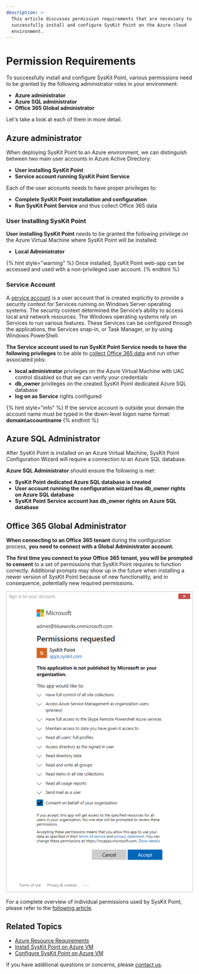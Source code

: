 ```yaml
---
description: >-
  This article discusses permission requirements that are necessary to
  successfully install and configure SysKit Point on the Azure cloud
  environment.
---
```


# Permission Requirements

To successfully install and configure SysKit Point, various permissions need to be granted by the following administrator roles in your environment:

* **Azure administrator**
* **Azure SQL administrator**
* **Office 365 Global administrator**

Let's take a look at each of them in more detail.

## Azure administrator

When deploying SysKit Point to an Azure environment, we can distinguish between two main user accounts in Azure Active Directory:

* **User installing SysKit Point**
* **Service account running SysKit Point Service**

Each of the user accounts needs to have proper privileges to:

* **Complete SysKit Point installation and configuration**
* **Run SysKit Point Service** and thus collect Office 365 data

### User Installing SysKit Point

**User installing SysKit Point** needs to be granted the following privilege on the Azure Virtual Machine where SysKit Point will be installed:

* **Local Administrator** 

{% hint style="warning" %}
Once installed, SysKit Point web-app can be accessed and used with a non-privileged user account.
{% endhint %}

### Service Account

A [service account](https://docs.microsoft.com/en-us/windows/security/identity-protection/access-control/service-accounts) is a user account that is created explicitly to provide a security context for Services running on Windows Server operating systems. The security context determined the Service’s ability to access local and network resources. The Windows operating systems rely on Services to run various features. These Services can be configured through the applications, the Services snap-in, or Task Manager, or by using Windows PowerShell.

**The Service account used to run SysKit Point Service needs to have the following privileges** to be able to [collect Office 365 data](../../how-to/collect-office-365-data.md) and run other associated jobs:

* **local administrator** privileges on the Azure Virtual Machine with UAC control disabled so that we can verify your credentials
* **db\_owner** privileges on the created SysKit Point dedicated Azure SQL database
* **log on as Service** rights configured

{% hint style="info" %}
If the service account is outside your domain the account name must be typed in the down-level logon name format: **domain\accountname**
{% endhint %}

## Azure SQL Administrator

After SysKit Point is installed on an Azure Virtual Machine, SysKit Point Configuration Wizard will require a connection to an Azure SQL database.

**Azure SQL Administrator** should ensure the following is met:

* **SysKit Point dedicated Azure SQL database is created**
* **User account running the configuration wizard has db\_owner rights on Azure SQL database**
* **SysKit Point Service account has db\_owner rights on Azure SQL database**

## Office 365 Global Administrator

**When connecting to an Office 365 tenant** during the configuration process, **you need to connect with a Global Administrator account.**

**The first time you connect to your Office 365 tenant, you will be prompted to consent** to a set of permissions that SysKit Point requires to function correctly. Additional prompts may show up in the future when installing a newer version of SysKit Point because of new functionality, and in consequence, potentially new required permissions.

![Office 365 Global Admin Consent](../../.gitbook/assets/permission_requirements_global_administrator_consent_without_steps.png)

For a complete overview of individual permissions used by SysKit Point, please refer to the [following article](../../requirements/permission-requirements.md#syskit-point-app-permissions).

## Related Topics

* [Azure Resource Requirements](azure-resource-requirements.md)
* [Install SysKit Point on Azure VM](install-syskit-point-on-azure-vm.md) 
* [Configure SysKit Point on Azure VM](configure-syskit-point-on-azure-vm.md)

If you have additional questions or concerns, please [contact us](https://www.syskit.com/contact-us/).

